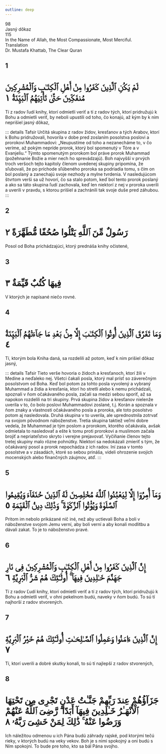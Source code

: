 ```yaml
---
outline: deep
---
```


<!--CHAPTER INTRO-->
<div class="chapter-title-wrapper">
<div class="chapter-title">98</div>
<div class="chapter-title-slovak">Jasný dôkaz</div>
<div class="chapter-opening">115</div>
<div class="chapter-opening-slovak">In the Name of Allah, the Most Compassionate, Most Merciful.</div>
</div>

<div class="intro2-wrapper">
<div class="chapter-info-wrapper">
<div class="chapter-info-translation">Translation</div>
<div class="chapter-info-name">Dr. Mustafa Khattab, The Clear Quran</div>
</div>

</div>

## 1

<!-- CHAPTER NUMBERS -->
<Badge type="info" text="98:1" class="badge" />
<div>
<div class="main-verse" >
<!-- ARABIC -->
<h1 class="verse-arabic">لَمْ يَكُنِ ٱلَّذِينَ كَفَرُوا مِنْ أَهْلِ ٱلْكِتَـٰبِ وَٱلْمُشْرِكِينَ مُنفَكِّينَ حَتَّىٰ تَأْتِيَهُمُ ٱلْبَيِّنَةُ ١</h1>
</div>
<!-- ENGLISH -->
<p>Tí z radov ľudí knihy, ktorí odmietli veriť a tí z radov tých, ktorí pridružujú k Bohu a odmietli veriť, by neboli upustili od toho, čo konajú, až kým by k nim neprišiel jasný dôkaz,</p>
</div>
<!-- TAFSIR -->

::: details Tafsir
Určitá skupina z radov židov, kresťanov a tých Arabov, ktorí k Bohu pridružovali, hovorila v dobe pred zoslaním posolstva poslovi a prorokovi Muhammadovi: „Neupustíme od toho a nezanecháme to, v čo veríme, až pokým nepríde prorok, ktorý bol spomenutý v Tóre a v Evanjeliu.“ Týmto spomenutým prorokom bol práve prorok Muhammad (požehnanie Božie a mier nech ho sprevádzajú). Boh najvyšší v prvých troch veršoch tejto kapitoly členom uvedenej skupiny pripomína, že sľubovali, že po príchode sľúbeného proroka sa podriadia tomu, s čím on bol poslaný a zanechajú svoje nezhody a mylne tvrdenia. V nasledujúcom štvrtom verši sa už hovorí, čo sa stalo potom, keď bol tento prorok poslaný a ako sa táto skupina ľudí zachovala, keď len niektorí z nej v proroka uverili a uverili v pravdu, s ktorou prišiel a zachránili tak svoje duše pred záhubou.
:::

<div class="break"></div>

## 2

<!-- CHAPTER NUMBERS -->
<Badge type="info" text="98:2" class="badge" />
<div>
<div class="main-verse" >
<!-- ARABIC -->
<h1 class="verse-arabic">رَسُولٌ مِّنَ ٱللَّهِ يَتْلُوا صُحُفًا مُّطَهَّرَةً ٢</h1>
</div>
<!-- ENGLISH -->
<p>Posol od Boha prichádzajúci, ktorý prednáša knihy očistené,</p>
</div>

<div class="break"></div>

## 3

<!-- CHAPTER NUMBERS -->
<Badge type="info" text="98:3" class="badge" />
<div>
<div class="main-verse" >
<!-- ARABIC -->
<h1 class="verse-arabic">فِيهَا كُتُبٌ قَيِّمَةٌ ٣</h1>
</div>
<!-- ENGLISH -->
<p>V ktorých je napísané niečo rovné.</p>
</div>
<div class="break"></div>

## 4

<!-- CHAPTER NUMBERS -->
<Badge type="info" text="98:4" class="badge" />
<div>
<div class="main-verse" >
<!-- ARABIC -->
<h1 class="verse-arabic">وَمَا تَفَرَّقَ ٱلَّذِينَ أُوتُوا ٱلْكِتَـٰبَ إِلَّا مِنۢ بَعْدِ مَا جَآءَتْهُمُ ٱلْبَيِّنَةُ ٤</h1>
</div>
<!-- ENGLISH -->
<p>Tí, ktorým bola Kniha daná, sa rozdelili až potom, keď k nim prišiel dôkaz jasný,</p>
</div>
<!-- TAFSIR -->

::: details Tafsir
Tieto verše hovoria o židoch a kresťanoch, ktorí žili v Medine a neďaleko nej. Všetci čakali posla, ktorý mal prísť so záverečným posolstvom od Boha. Keď bol potom za tohto posla vyvolený a vybraný Muhammad a židia a kresťania, ktorí ho stretli alebo k nemu prichádzali, spoznali v ňom očakávaného posla, začali sa medzi sebou sporiť, až sa napokon rozdelili na tri skupiny. Prvá skupina židov a kresťanov nielenže uverila v to, čo bolo poslovi Muhammadovi zoslané, t.j. Korán a spoznala v ňom znaky a vlastnosti očakávaného posla a proroka, ale toto posolstvo potom aj nasledovala. Druhá skupina v to uverila, ale uprednostnila zotrvať na svojom pôvodnom náboženstve. Tretia skupina taktiež veľmi dobre vedela, že Muhammad je tým poslom a prorokom, ktorého očakávala, avšak odmietala to nasledovať a ešte k tomu proti prorokovi a muslimom začala brojiť a nepriateľstvo skryto i verejne prejavovať. Vyčíňanie členov tejto tretej skupiny malo rôzne pohnútky. Niektorí sa nedokázali zmieriť s tým, že očakávaný posol a prorok nepochádza z ich radov. Iní zasa v tomto posolstve a v zásadách, ktoré so sebou prináša, videli ohrozenie svojich mocenských alebo finančných záujmov, atď.
:::

<div class="break"></div>

## 5

<!-- CHAPTER NUMBERS -->
<Badge type="info" text="98:5" class="badge" />
<div>
<div class="main-verse" >
<!-- ARABIC -->
<h1 class="verse-arabic">وَمَآ أُمِرُوٓا إِلَّا لِيَعْبُدُوا ٱللَّهَ مُخْلِصِينَ لَهُ ٱلدِّينَ حُنَفَآءَ وَيُقِيمُوا ٱلصَّلَوٰةَ وَيُؤْتُوا ٱلزَّكَوٰةَ ۚ وَذَٰلِكَ دِينُ ٱلْقَيِّمَةِ ٥</h1>
</div>
<!-- ENGLISH -->
<p>Pritom im nebolo prikázané nič iné, než aby uctievali Boha a boli v náboženstve svojom Jemu verní, aby boli verní a aby konali modlitbu a dávali zakat. To je to náboženstvo pravé.</p>
</div>
<div class="break"></div>

## 6

<!-- CHAPTER NUMBERS -->
<Badge type="info" text="98:6" class="badge" />
<div>
<div class="main-verse" >
<!-- ARABIC -->
<h1 class="verse-arabic">إِنَّ ٱلَّذِينَ كَفَرُوا مِنْ أَهْلِ ٱلْكِتَـٰبِ وَٱلْمُشْرِكِينَ فِى نَارِ جَهَنَّمَ خَـٰلِدِينَ فِيهَآ ۚ أُولَـٰٓئِكَ هُمْ شَرُّ ٱلْبَرِيَّةِ ٦</h1>
</div>
<!-- ENGLISH -->
<p>Tí z radov Ľudí knihy, ktorí odmietli veriť a tí z radov tých, ktorí pridružujú k Bohu a odmietli veriť, v ohni pekelnom budú, naveky v ňom budú. To sú tí najhorší z radov stvorených.</p>
</div>
<div class="break"></div>

## 7

<!-- CHAPTER NUMBERS -->
<Badge type="info" text="98:7" class="badge" />
<div>
<div class="main-verse" >
<!-- ARABIC -->
<h1 class="verse-arabic">إِنَّ ٱلَّذِينَ ءَامَنُوا وَعَمِلُوا ٱلصَّـٰلِحَـٰتِ أُولَـٰٓئِكَ هُمْ خَيْرُ ٱلْبَرِيَّةِ ٧</h1>
</div>
<!-- ENGLISH -->
<p>Tí, ktorí uverili a dobré skutky konali, to sú tí najlepší z radov stvorených,</p>
</div>

<div class="break"></div>

## 8

<!-- CHAPTER NUMBERS -->
<Badge type="info" text="98:8" class="badge" />
<div>
<div class="main-verse" >
<!-- ARABIC -->
<h1 class="verse-arabic">جَزَآؤُهُمْ عِندَ رَبِّهِمْ جَنَّـٰتُ عَدْنٍ تَجْرِى مِن تَحْتِهَا ٱلْأَنْهَـٰرُ خَـٰلِدِينَ فِيهَآ أَبَدًا ۖ رَّضِىَ ٱللَّهُ عَنْهُمْ وَرَضُوا عَنْهُ ۚ ذَٰلِكَ لِمَنْ خَشِىَ رَبَّهُۥ ٨</h1>
</div>
<!-- ENGLISH -->
<p>Ich náležitou odmenou u ich Pána budú záhrady rajské, pod ktorými tečú rieky, v ktorých budú na veky vekov. Boh je s nimi spokojný a oni budú s Ním spokojní. To bude pre toho, kto sa bál Pána svojho.</p>
</div>
